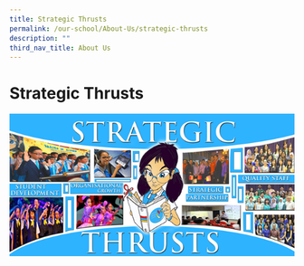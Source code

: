 ```yaml
---
title: Strategic Thrusts
permalink: /our-school/About-Us/strategic-thrusts
description: ""
third_nav_title: About Us
---
```

# Strategic Thrusts 
![](/images/Strategic%20Thrusts_10JAN15%20Webpage.png)